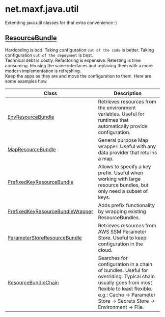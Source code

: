 # net.maxf.java.util

Extending java.util classes for that extra convenience :)  

## [ResourceBundle](https://docs.oracle.com/en/java/javase/20/docs/api/java.base/java/util/ResourceBundle.html)
Hardcoding is bad. Taking configuration `out of the code` is better. Taking configuration `out of the depoyment` is best.  
Technical debt is costly. Refactoring is expensive. Retesting is time consuming. Reusing the same interfaces and replacing them with a more modern implementation is refreshing.  
Keep the apps as they are and move the configuration to them. Here are some examples how.  

Class | Description 
--- | ---
[EnvResourceBundle](src/main/java/net/maxf/java/util/EnvResourceBundle.java) | Retrieves resources from the environment variables. Useful for runtimes that automatically provide configuration.
[MapResourceBundle](src/main/java/net/maxf/java/util/MapResourceBundle.java) | General purpose Map wrapper. Useful with any data provider that returns a map.
[PrefixedKeyResourceBundle](src/main/java/net/maxf/java/util/PrefixedKeyResourceBundle.java) | Allows to specify a key prefix. Useful when working with large resource bundles, but only need a subset of keys.
[PrefixedKeyResourceBundleWrapper](src/main/java/net/maxf/java/util/PrefixedKeyResourceBundleWrapper.java) | Adds prefix functionality by wrapping existing ResourceBundles.
[ParameterStoreResourceBundle](src/main/java/net/maxf/java/util/aws/ssm/ParameterStoreResourceBundle.java) | Retrieves resources from AWS SSM Parameter Store. Useful to keep configuration in the cloud. 
[ResourceBundleChain](src/main/java/net/maxf/java/util/ResourceBundleChain.java) | Searches for configuration in a chain of bundles. Useful for overriding. Typical chain usually goes from most flexible to least flexible. e.g.: Cache -> Parameter Store -> Secrets Store -> Environment -> File. 

